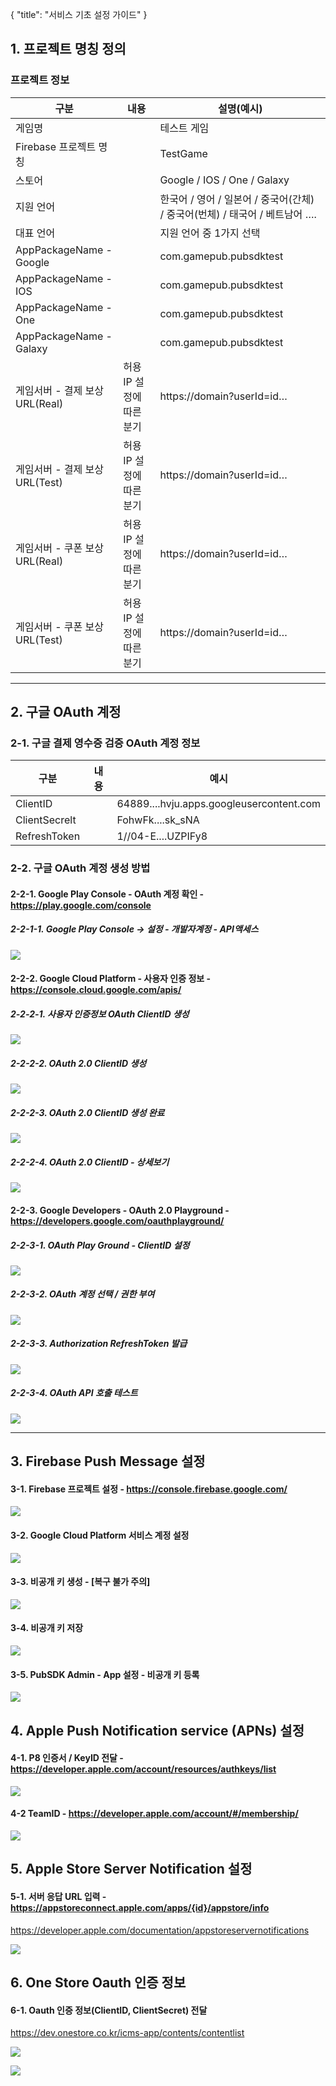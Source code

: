 { "title": "서비스 기초 설정 가이드" }

## 1. 프로젝트 명칭 정의

### 프로젝트 정보

| 구분 | 내용 | 설명(예시) |
| ---- | ---- | ---- |
|게임명	| |테스트 게임|
|Firebase 프로젝트 명칭	||TestGame|
|스토어	||Google / IOS / One / Galaxy|
|지원 언어	||한국어 / 영어 / 일본어 / 중국어(간체) / 중국어(번체) / 태국어 / 베트남어 ….|
|대표 언어	||지원 언어 중 1가지 선택|
|AppPackageName - Google||com.gamepub.pubsdktest|
|AppPackageName - IOS||com.gamepub.pubsdktest|
|AppPackageName - One||com.gamepub.pubsdktest|
|AppPackageName - Galaxy||com.gamepub.pubsdktest|
|게임서버 - 결제 보상 URL(Real)|허용IP 설정에 따른 분기|https://domain?userId=id…|
|게임서버 - 결제 보상 URL(Test)|허용IP 설정에 따른 분기|https://domain?userId=id…|
|게임서버 - 쿠폰 보상 URL(Real)|허용IP 설정에 따른 분기|https://domain?userId=id…|
|게임서버 - 쿠폰 보상 URL(Test)|허용IP 설정에 따른 분기|https://domain?userId=id…|

--------------------

## 2. 구글 OAuth 계정

### 2-1. 구글 결제 영수증 검증 OAuth 계정 정보

| 구분 | 내용 | 예시 |
| ---- | ---- | ---- |
|ClientID||64889....hvju.apps.googleusercontent.com|
|ClientSecrelt||FohwFk....sk_sNA|
|RefreshToken||1//04-E....UZPIFy8|

### 2-2. 구글 OAuth 계정 생성 방법

#### 2-2-1. Google Play Console - OAuth 계정 확인 - https://play.google.com/console

##### 2-2-1-1. Google Play Console -> 설정 - 개발자계정 - API액세스

![](https://github.com/gamepubcorp/guide/blob/main/image-service/02_01_01.GooglePlayConsole.png?raw=true)

#### 2-2-2. Google Cloud Platform - 사용자 인증 정보 - https://console.cloud.google.com/apis/

##### 2-2-2-1. 사용자 인증정보 OAuth ClientID 생성

![](https://github.com/gamepubcorp/guide/blob/main/image-service/02_03_%EC%82%AC%EC%9A%A9%EC%9E%90%EC%9D%B8%EC%A6%9D%EC%A0%95%EB%B3%B4.png?raw=true)

##### 2-2-2-2. OAuth 2.0 ClientID 생성

![](https://github.com/gamepubcorp/guide/blob/main/image-service/02_04_%EC%8B%A0%EA%B7%9C%EC%83%9D%EC%84%B1.png?raw=true)

##### 2-2-2-3. OAuth 2.0 ClientID 생성 완료

![](https://github.com/gamepubcorp/guide/blob/main/image-service/02_05_%EA%B3%84%EC%A0%95%EC%83%9D%EC%84%B1%EB%90%A8.png?raw=true)

##### 2-2-2-4. OAuth 2.0 ClientID - 상세보기

![](https://github.com/gamepubcorp/guide/blob/main/image-service/02_06_%EA%B3%84%EC%A0%95%EC%A0%95%EB%B3%B4_ID_SecretKey.png?raw=true)

#### 2-2-3. Google Developers - OAuth 2.0 Playground - https://developers.google.com/oauthplayground/

##### 2-2-3-1. OAuth Play Ground - ClientID 설정

![](https://github.com/gamepubcorp/guide/blob/main/image-service/02_07_Step1.png?raw=true)

##### 2-2-3-2. OAuth 계정 선택 / 권한 부여

![](https://github.com/gamepubcorp/guide/blob/main/image-service/02_08_%ED%97%88%EC%9A%A9%EA%B3%84%EC%A0%95%EC%84%A0%ED%83%9D.png?raw=true)

##### 2-2-3-3. Authorization RefreshToken 발급

![](https://github.com/gamepubcorp/guide/blob/main/image-service/02_09_RefreshToken.png?raw=true)

##### 2-2-3-4. OAuth API 호출 테스트

![](https://github.com/gamepubcorp/guide/blob/main/image-service/02_10_API%ED%98%B8%EC%B6%9C%ED%85%8C%EC%8A%A4%ED%8A%B8.png?raw=true)

------------------------------

## 3. Firebase Push Message 설정

#### 3-1. Firebase 프로젝트 설정 - https://console.firebase.google.com/

![](https://github.com/gamepubcorp/guide/blob/main/image-service/03_00_%ED%94%84%EB%A1%9C%EC%A0%9D%ED%8A%B8%EC%84%A4%EC%A0%95.png?raw=true)

#### 3-2. Google Cloud Platform 서비스 계정 설정

![](https://github.com/gamepubcorp/guide/blob/main/image-service/03_01_%EC%84%9C%EB%B9%84%EC%8A%A4%EA%B3%84%EC%A0%95.png?raw=true)

#### 3-3. 비공개 키 생성 - [복구 불가 주의]

![](https://github.com/gamepubcorp/guide/blob/main/image-service/03_02_%EB%B9%84%EA%B3%B5%EA%B0%9C%ED%82%A4%EB%A7%8C%EB%93%A4%EA%B8%B0.png?raw=true)

#### 3-4. 비공개 키 저장

![](https://github.com/gamepubcorp/guide/blob/main/image-service/03_03_%EB%B9%84%EA%B3%B5%EA%B0%9C%ED%82%A4%EC%A0%80%EC%9E%A5.png?raw=true)

#### 3-5. PubSDK Admin - App 설정 - 비공개 키 등록

![](https://github.com/gamepubcorp/guide/blob/main/image-service/03_04_%ED%94%84%EB%A1%9C%EC%A0%9D%ED%8A%B8%EC%84%A4%EC%A0%95_%EB%B9%84%EA%B3%B5%EA%B0%9C%ED%82%A4%EB%93%B1%EB%A1%9D.png?raw=true)

## 4. Apple Push Notification service (APNs) 설정

#### 4-1. P8 인증서 / KeyID 전달 - https://developer.apple.com/account/resources/authkeys/list

![](https://github.com/gamepubcorp/guide/blob/main/image-service/04_01_p8%ED%8C%8C%EC%9D%BC%EB%8B%A4%EC%9A%B4%EB%A1%9C%EB%93%9C.png?raw=true)

#### 4-2 TeamID - https://developer.apple.com/account/#/membership/

![](https://github.com/gamepubcorp/guide/blob/main/image-service/04_02_TeamID%EC%A1%B0%ED%9A%8C.png?raw=true)

## 5. Apple Store Server Notification 설정

#### 5-1. 서버 응답 URL 입력 - https://appstoreconnect.apple.com/apps/{id}/appstore/info

https://developer.apple.com/documentation/appstoreservernotifications

![](https://github.com/gamepubcorp/guide/blob/main/image-service/05_01_Apple_Server_Notification_URL.png?raw=true)

## 6. One Store Oauth 인증 정보

#### 6-1. Oauth 인증 정보(ClientID, ClientSecret) 전달

https://dev.onestore.co.kr/icms-app/contents/contentlist

![](https://github.com/gamepubcorp/guide/blob/main/image-service/06_01_Oauth_%EC%9D%B8%EC%A6%9D_%EC%A0%95%EB%B3%B4.png?raw=true)

![](https://github.com/gamepubcorp/guide/blob/main/image-service/06_02_Oauth_%EC%9D%B8%EC%A6%9D_%EC%A0%95%EB%B3%B4_%EB%B3%B5%EC%82%AC.png?raw=true)
